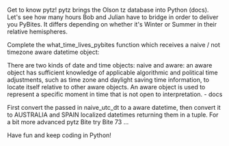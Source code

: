 Get to know pytz! pytz brings the Olson tz database into Python (docs). Let's see how many hours Bob and Julian have to bridge in order to deliver you PyBites. It differs depending on whether it's Winter or Summer in their relative hemispheres.

Complete the what_time_lives_pybites function which receives a naive / not timezone aware datetime object:

There are two kinds of date and time objects: naive and aware: an aware object has sufficient knowledge of applicable algorithmic and political time adjustments, such as time zone and daylight saving time information, to locate itself relative to other aware objects. An aware object is used to represent a specific moment in time that is not open to interpretation. - docs

First convert the passed in naive_utc_dt to a aware datetime, then convert it to AUSTRALIA and SPAIN localized datetimes returning them in a tuple. For a bit more advanced pytz Bite try Bite 73 ...

Have fun and keep coding in Python!


